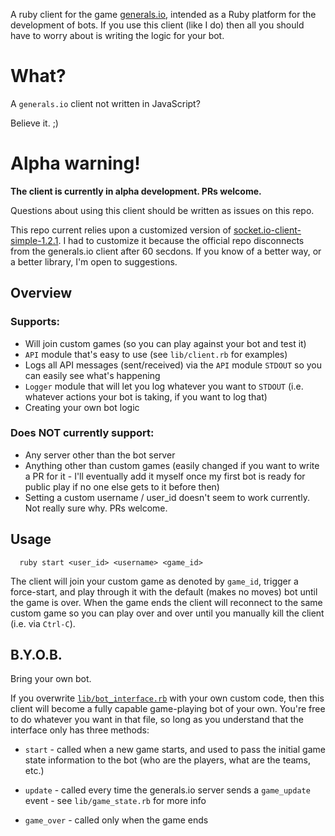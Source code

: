 A ruby client for the game [generals.io][generals-web], intended as a Ruby platform for
the development of bots. If you use this client (like I do) then all you should
have to worry about is writing the logic for your bot.

# What?

A `generals.io` client not written in JavaScript?

Believe it. ;)


# Alpha warning!

**The client is currently in alpha development. PRs welcome.**

Questions about using this client should be written as issues on this repo.

This repo current relies upon a customized version of
[socket.io-client-simple-1.2.1][socket.io-client]. I had to customize it because
the official repo disconnects from the generals.io client after 60 secdons. If
you know of a better way, or a better library, I'm open to suggestions.


## Overview

### Supports:

* Will join custom games (so you can play against your bot and test it)
* `API` module that's easy to use (see `lib/client.rb` for examples)
* Logs all API messages (sent/received) via the `API` module
  `STDOUT` so you can easily see what's happening
* `Logger` module that will let you log whatever you want to `STDOUT` (i.e.
  whatever actions your bot is taking, if you want to log that)
* Creating your own bot logic


### Does NOT currently support:

* Any server other than the bot server
* Anything other than custom games (easily changed if you want to write a PR for
  it - I'll eventually add it myself once my first bot is ready for public play
  if no one else gets to it before then)
* Setting a custom username / user_id doesn't seem to work currently. Not really
  sure why. PRs welcome.


## Usage

```plaintext
  ruby start <user_id> <username> <game_id>
```

The client will join your custom game as denoted by `game_id`, trigger a
force-start, and play through it with the default (makes no moves) bot until the
game is over. When the game ends the client will reconnect to the same custom
game so you can play over and over until you manually kill the client (i.e. via
`Ctrl-C`).

## B.Y.O.B.

Bring your own bot.

If you overwrite [`lib/bot_interface.rb`][bot_interface] with your own custom
code, then this client will become a fully capable game-playing bot of your
own. You're free to do whatever you want in that file, so long as you
understand that the interface only has three methods:

* `start` - called when a new game starts, and used to pass the
  initial game state information to the bot (who are the players, what are the
  teams, etc.)
* `update` - called every time the generals.io server sends a `game_update`
  event - see `lib/game_state.rb` for more info
* `game_over` - called only when the game ends

  [generals-web]: http://dev.generals.io/
  [bot_interface]: https://github.com/jefflunt/generals.io-client/blob/master/lib/bot_interface.rb
  [socket.io-client]: https://github.com/jefflunt/socket.io-client-simple-1.2.1-custom
